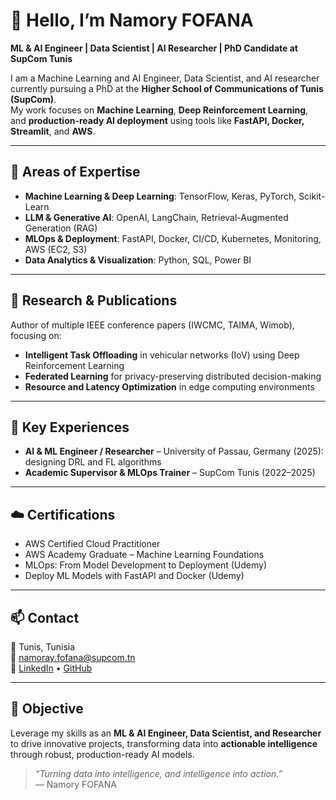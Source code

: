 # 👋 Hello, I’m Namory FOFANA

**ML & AI Engineer | Data Scientist | AI Researcher | PhD Candidate at SupCom Tunis**

I am a Machine Learning and AI Engineer, Data Scientist, and AI researcher currently pursuing a PhD at the **Higher School of Communications of Tunis (SupCom)**.  
My work focuses on **Machine Learning**, **Deep Reinforcement Learning**, and **production-ready AI deployment** using tools like **FastAPI, Docker, Streamlit**, and **AWS**.

---

## 🎯 Areas of Expertise
- **Machine Learning & Deep Learning**: TensorFlow, Keras, PyTorch, Scikit-Learn  
- **LLM & Generative AI**: OpenAI, LangChain, Retrieval-Augmented Generation (RAG)  
- **MLOps & Deployment**: FastAPI, Docker, CI/CD, Kubernetes, Monitoring, AWS (EC2, S3)  
- **Data Analytics & Visualization**: Python, SQL, Power BI  

---

## 🧠 Research & Publications
Author of multiple IEEE conference papers (IWCMC, TAIMA, Wimob), focusing on:  
- **Intelligent Task Offloading** in vehicular networks (IoV) using Deep Reinforcement Learning  
- **Federated Learning** for privacy-preserving distributed decision-making  
- **Resource and Latency Optimization** in edge computing environments  

---

## 🧩 Key Experiences
- **AI & ML Engineer / Researcher** – University of Passau, Germany (2025): designing DRL and FL algorithms  
- **Academic Supervisor & MLOps Trainer** – SupCom Tunis (2022–2025)  

---

## ☁️ Certifications
- AWS Certified Cloud Practitioner  
- AWS Academy Graduate – Machine Learning Foundations  
- MLOps: From Model Development to Deployment (Udemy)  
- Deploy ML Models with FastAPI and Docker (Udemy)  

---

## 📫 Contact
📍 Tunis, Tunisia  
📧 namoray.fofana@supcom.tn  
🔗 [LinkedIn](https://www.linkedin.com/in/namory-fofana-64655718b/) • [GitHub](https://github.com/Lamethode)

---

## 🚀 Objective
Leverage my skills as an **ML & AI Engineer, Data Scientist, and Researcher** to drive innovative projects, transforming data into **actionable intelligence** through robust, production-ready AI models.

> _“Turning data into intelligence, and intelligence into action.”_  
> — Namory FOFANA
